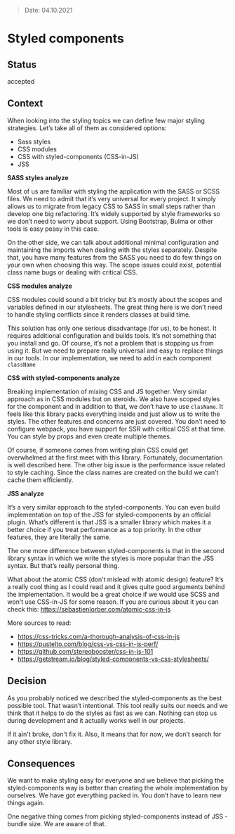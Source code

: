 > Date: 04.10.2021

# Styled components

## Status

accepted

## Context

When looking into the styling topics we can define few major styling strategies. Let’s take all of them as considered options:
- Sass styles
- CSS modules
- CSS with styled-components (CSS-in-JS)
- JSS

**SASS styles analyze**

Most of us are familiar with styling the application with the SASS or SCSS files. We need to admit that it’s very universal for every project. It simply allows us to migrate from legacy CSS to SASS in small steps rather than develop one big refactoring. It’s widely supported by style frameworks so we don’t need to worry about support. Using Bootstrap, Bulma or other tools is easy peasy in this case.

On the other side, we can talk about additional minimal configuration and maintaining the imports when dealing with the styles separately. Despite that, you have many features from the SASS you need to do few things on your own when choosing this way. The scope issues could exist, potential class name bugs or dealing with critical CSS.

**CSS modules analyze**

CSS modules could sound a bit tricky but it’s mostly about the scopes and variables defined in our stylesheets. The great thing here is we don’t need to handle styling conflicts since it renders classes at build time.

This solution has only one serious disadvantage (for us), to be honest. It requires additional configuration and builds tools. It’s not something that you install and go. Of course, it’s not a problem that is stopping us from using it. But we need to prepare really universal and easy to replace things in our tools. In our implementation, we need to add in each component `className`

**CSS with styled-components analyze**

Breaking implementation of mixing CSS and JS together. Very similar approach as in CSS modules but on steroids. We also have scoped styles for the component and in addition to that, we don’t have to use `clasName`. It feels like this library packs everything inside and just allow us to write the styles. The other features and concerns are just covered. You don’t need to configure webpack, you have support for SSR with critical CSS at that time. You can style by props and even create multiple themes.

Of course, if someone comes from writing plain CSS could get overwhelmed at the first meet with this library. Fortunately, documentation is well described here. The other big issue is the performance issue related to style caching. Since the class names are created on the build we can’t cache them efficiently.

**JSS analyze**

It’s a very similar approach to the styled-components. You can even build implementation on top of the JSS for styled-components by an official plugin. What’s different is that JSS is a smaller library which makes it a better choice if you treat performance as a top priority. In the other features, they are literally the same.

The one more difference between styled-components is that in the second library syntax in which we write the styles is more popular than the JSS syntax. But that’s really personal thing. 

What about the atomic CSS (don’t mislead with atomic design) feature?
It’s a really cool thing as I could read and it gives quite good arguments behind the implementation. It would be a great choice if we would use SCSS and won’t use CSS-in-JS for some reason. If you are curious about it you can check this:
https://sebastienlorber.com/atomic-css-in-js

More sources to read:
- https://css-tricks.com/a-thorough-analysis-of-css-in-js
- https://pustelto.com/blog/css-vs-css-in-js-perf/
- https://github.com/stereobooster/css-in-js-101 
- https://getstream.io/blog/styled-components-vs-css-stylesheets/ 

## Decision

As you probably noticed we described the styled-components as the best possible tool. That wasn’t intentional. This tool really suits our needs and we think that it helps to do the styles as fast as we can. Nothing can stop us during development and it actually works well in our projects.

If it ain't broke, don't fix it. Also, it means that for now, we don’t search for any other style library.

## Consequences

We want to make styling easy for everyone and we believe that picking the styled-components way is better than creating the whole implementation by ourselves. We have got everything packed in. You don’t have to learn new things again.

One negative thing comes from picking styled-components instead of JSS - bundle size. We are aware of that.
